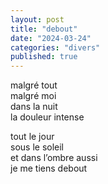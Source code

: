 ```yaml
---
layout: post
title: "debout"
date: "2024-03-24"
categories: "divers"
published: true
---
```


malgré tout  
malgré moi  
dans la nuit  
la douleur intense  

tout le jour  
sous le soleil  
et dans l’ombre aussi  
je me tiens debout  
